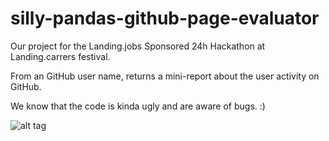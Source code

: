 # silly-pandas-github-page-evaluator
Our project for the Landing.jobs Sponsored 24h Hackathon at Landing.carrers festival.

From an GitHub user name, returns a mini-report about the user activity on GitHub.

We know that the code is kinda ugly and are aware of bugs. :)

![alt tag](http://i.imgur.com/XfqgUw8.png)
